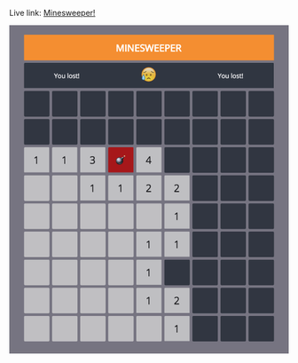 Live link: [Minesweeper!](http://davidnoah.me/minesweeper/)



![Minesweeper](./minesweeper_in_action.png)
